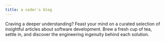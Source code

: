 ```yaml
---
title: a coder's blog
---
```


Craving a deeper understanding? Feast your mind on a curated selection of insightful articles about software
development. Brew a fresh cup
of tea, settle in, and discover the engineering ingenuity behind each solution.
